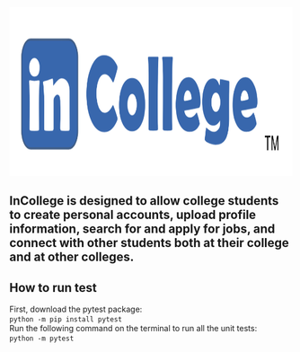 <div align="center">
  <img src="logo.png" height = "300" style="background-color: #f2f2f2"/>
</div>

## InCollege is designed to allow college students to create personal accounts, upload profile information, search for and apply for jobs, and connect with other students both at their college and at other colleges.

## How to run test

First, download the pytest package: \
`python -m pip install pytest`\
Run the following command on the terminal to run all the unit tests: \
`python -m pytest`
